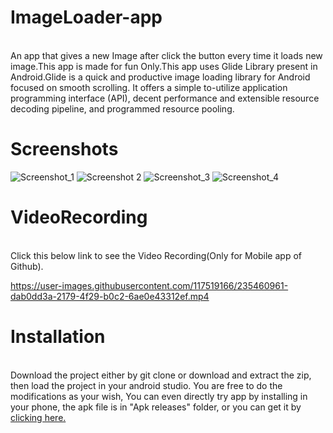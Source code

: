 # ImageLoader-app
<br>
An app that gives a new Image after click the button every time it loads new image.This app is made for fun Only.This app uses Glide Library present in Android.Glide is a quick and productive image loading library for Android focused on smooth scrolling. It offers a simple to-utilize application programming interface (API), decent performance and extensible resource decoding pipeline, and programmed resource pooling.




# Screenshots
![Screenshot_1](https://user-images.githubusercontent.com/117519166/230546700-ab51fb1f-0e76-40e8-a5ff-1a20cb4eb28c.png)
![Screenshot 2](https://user-images.githubusercontent.com/117519166/230546743-4b299a04-3463-47c7-ac1d-bb8d5ac09924.png)
![Screenshot_3](https://user-images.githubusercontent.com/117519166/230546799-cfc27dae-fb3b-4320-8035-2a27dbd1253e.png)
![Screenshot_4](https://user-images.githubusercontent.com/117519166/230546832-1148f448-c87d-48ff-9021-aa9cf2254dab.png)

# VideoRecording
<br>
Click this below link to see the Video Recording(Only for Mobile app of Github).
<br>



https://user-images.githubusercontent.com/117519166/235460961-dab0dd3a-2179-4f29-b0c2-6ae0e43312ef.mp4




# Installation
<br>
Download the project either by git clone or download and extract the zip, then load the project in your android studio. You are free to do the modifications as your wish, You can even directly try app by installing in your phone, the apk file is in "Apk releases" folder, or you can get it by <a href="https://github.com/SomnathNikam/ImageLoader-app/tree/master/Apk%20Releases">clicking here.</a>

